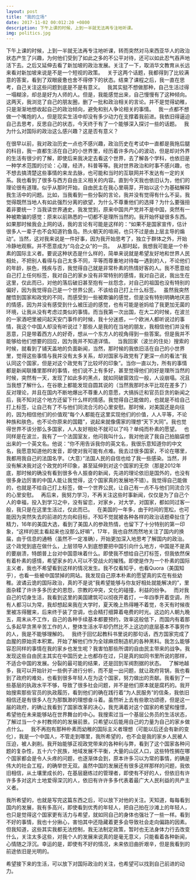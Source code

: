 ```yaml
---
layout: post
title: "我的立场"
date: 2017-11-02 00:012:20 +0800
description: 下午上课的时候，上到一半就无法再专注地听课。
img: politics.jpg
---
```


下午上课的时候，上到一半就无法再专注地听课，转而突然对马来西亚华人的政治状态产生了兴趣，为何他们受到了如此之多的不公平对待，还可以如此忍气吞声地活下去。之后又延伸去看了新加坡的政治发展。关注了一下，取消华文教育从长远来看对新加坡来说是不是一个短视的政策。
 
关于这两个话题，我都得到了比较满意的答案，看到了双眼疲惫也舍不得停下的状态。结束了课程之后，我一直在思考，自己关注这些问题到底是不是有意义。
 
我其实挺不想做那种，自己生活过得一塌糊涂，却总是好为人师的人。但是，我能感觉出来，自己慢慢有了这种倾向。这两天，我浏览了自己的朋友圈，删了一批和政治相关的言论。并不是觉得幼稚，只是渐渐地想收起自己的政治倾向，避免和别人争论相关的事情。
 
我一点都不想做一个嘴炮的人，但是现实生活中却没有多少动力在支撑着我前进。我依旧得逼迫自己去思考，反思自己的状态，今天终于有了一个能够深入探讨一些的话题。
 
我为什么对国际的政治这么感兴趣？这是否有意义？

  在很早以前，我对政治历史一点也不感兴趣，政治历史在考试中一直都是我拖后腿的科目，我一直都生活在自己的小世界里，经历着许多内心的波动，但是却对外界的生活有很少的了解，即使后来我决定去看这个世界，去了解各个学科，也依旧是一种学术范围的讨论：心理，经济，科普等等。我对世界政治和时事不感兴趣，也不想去搞清楚这些事情的来龙去脉，也可能和当时的互联网并不发达有一定的关系。我也看到了很多与西方自由主义相关的内容。直到今天我也依旧认为，他们的理论很有道理。似乎从那时开始，自由民主在我心里萌芽，开始以这个为基础解释我生活中的问题。比如，当我看到一些分裂的言论，我并没有觉得有什么不妥。我觉得既然当地人有如此强烈分离的欲望，为什么不尊重他们的选择？为什么要强扭着非要统一？当我读世界通史，我发觉到，原来中国共产党并不是中国，突然有一种被欺骗的感觉：原来以前熟悉的一切都不是理所当然的。我开始怀疑很多东西。如果那时候我会上网的话，我的言论有可能是这样的：“如果不是国家宣传，估计很多人一辈子也不会知道钓鱼岛。热火朝天的喧闹，也只不过是由上层主导的煽动”。当然，这对我来说是一件好事，因为我开始思考了，独立于群体之外，开始冷静地观察。并不愿意成为“乌合之众”的一员。
 
  从那时起，我想我可能是一个朴素的国际主义者。要说这种状态是什么样的，简单来说就是希望友好地和世界人民相处，不把别人看得与自己太多不同，平等而尊重地对待每一遇到的人，不论他们的年龄，肤色，残疾与否，我觉得自己就是非常朴素的热情好客的人。我不愿意给自己打上任何标签，我对自己的家乡没有非常特别的感情，我对自己说，我出生在这里，仅此而已，对他的落后破旧甚至抱有一丝怨念，对自己的祖国也没有特别的偏好，因为我觉得自己是一个世界公民，不该给自己打上什么标签。
 
  虽然我突然醒悟到国家和政党的不同，而感受到一些被欺骗的感觉，但是没有特别明确地厌恶的情感，因为并没有感受到什么被压迫的感觉，也有可能是爸妈给了我更加无菌的环境，让我从没有考虑过类似的事情。而当我第一次出国，在大二的时候，在波兰的一家酒吧里被问起天安门事件的时候，我十分迷惑，一个欧洲人都听说过的事情，我这个中国人却没有听说过？那些人是我的在当地的朋友，我相信他们并没有恶意，只是带着西方人的好奇，想从一个东方人的视角得到一些答案。但是我并不能够给他们想要的回应，因为我并不知道详情。
 
  当我回家（波兰的住处）搜索的时候，就看到了铺天盖地的负面新闻，当然，那时候的我依旧活在自己的小世界里，觉得这些事情与我并没有太多关系，却对国家与政党有了更深一点的看法“我认同这个国家，但是对这个政党有了比较坏的印象”。当你一直以为，所有的事情都是新闻联播里那样的事情，他们说不上有多好，甚至觉得他们的好是理所当然的时候，突然有一天，发现了如此多的黑点，就如同破窗效应一般，人设崩塌。况且当我想了解什么，在谷歌上都能发现自圆其说的（当然我那时水平比现在差多了）反对理论，并且在国内不断地爆出不尊重人的意愿，大搞拆迁和官员巨贪的新闻之后，我不知对这个地方还留下什么样的情感。我觉得自己能做的，也就是不给自己打上标签，让自己有了不与他们同流合污的心里安慰。那时候，对美国还是向往的，因为相信他们的价值观“每个人都能在这里实现他们的价值，人人平等，不论种族和肤色，也不论你原来的国籍”，说起来就像儒家的理想“天下大同”。我也觉得世界不该分那么多国家，人人友好相处不就可以了吗？单纯而朴素的愿望。
 
  也同样是在波兰，我有了一个法国室友，他问我叫什么，我对他说了我自己拍脑袋想出来的一个英文名。他说：“你不用告诉我你的英文名，我很乐意知道你的中文名，我愿意知道他的发音，即使对我可能有点难。我去过很多国家，不论在哪里，我都用我自己的法国名字。（大意）”法国人民的自信也给了我一些感染。当然，并没有解决我对这个政党的坏印象，甚至延伸到对这个国家的无奈（那是2012年底，那时候的确没有看到很多令人振奋的新闻，先进的理论依旧是国外的，也没有很多身边厉害的中国人能让我觉得，这个国家真的发展地不错）。我觉得自己能做的，也就是不给自己打上标签，做一个世界公民，让自己有一点不与他们同流合污的心里安慰。
 
再后来，我努力学习，不再关注这些时事新闻，仅仅是为了自己个人的幸福，投入到学习之中，没有留恋，对家乡，对大学，对国家，都如同过客一般，我只是在这里生活过，仅此而已。
 
在美国的一年多，由于时间的宽松，也可能因为突然失去的前进的方向和目标，不知不觉就被各种各样的政治话题牵扯住了精力，16年的美国大选，看到了美国人的参政热情，也留下了十分特别的第一印象，“这样的民主看起来也没那么好嘛”，17年，我也自然而然地关注了国内的换届，由于信息的通畅（虽然不一定准确），开始更加深入地思考了解国内的政治。这个政党到底在做什么，上层领导人到底想要把中国引向什么地方，中国是不是真的要崩溃，特朗普上台对中国意味着什么。即使我不想给自己打标签，但我依然保有着朴素的感情，希望家乡的人可以不受战火的摧残。即使是作为一个朴素的国际主义者，我也不希望看到这样的情况发生。我不仅看知乎，也看Quora（美国知乎），也看一些被中国禁掉的网站。我发现自己原本朴素的愿望真的实在有些幼稚。波谲云诡的国际政治，真的不是说“我希望能够与你友好相处就能解决的”，里面杂糅了许许多多历史的恩怨，宗教的冲突，文化的碰撞，利益的纷争。
 
而对我自己的切身生活，我看到这里的美国建筑可以彻夜开着灯，一年四季开着空调，所有人都习以为常，我却想起来我在大学时，夏天晚上热得睡不着觉，冬天有时候夜里被冻得醒来，后来终于装了空调，也会精打细算着电费的时光。这边的人朝九晚五，周末从不工作，自己的各种手续基本都要预约，效率这般低下，而国内有着那么多起早贪黑辛苦工作的人，整体生活水平却仍然比不上这边的底层基本不事劳作的人，我是不能够理解的。
 
我终于回忆起教科书里说的那句话，西方国家完成了血腥的原始资本积累。开始了解他们作为全球麻烦制造机的各种黑料。我怎么能够容忍同样的事情在我的家乡也发生呢？我害怕那些所谓的自由民主带来的战争。我发现这些自由民主其实在中国历史上也都存在过，只是真的如同书里所说的那样，不适合中国的发展。分裂的最可能的结果，还是回到军阀割据的状态。
 
了解地越多，我可以开始针对一些例子进行分析，而不是一出问题，就让政府背锅，我也看到了政府的难处，也看到很多年轻人在为这个国家，努力做出的贡献。我看到了一些基层的执政水平不够，导致了很多社会问题，并不是他们原本就是腐朽的。我开始搜索那些官员的执政履历，看到他们的确在践行着“为人民服务”的信条，我依旧相信还是有很多人在为那飘渺的理想奋斗着。虽然听上去有些歌功颂德，但是这一届的政府，的确让我看到了国家改革的决心，我充满着对这个国家的希望和憧憬，希望他在未来能够站在世界舞台的中心。我搜索过当一个基层公务员的生活状态，了解过当一个乡村教师的的发展前景。只希望以后能用自己的力量为自己的家乡做点什么。
 
我不再抱有那种朴素而幼稚的国际主义者理想（可能以后还会有新的变化），我是一个中国人，不管走到哪里，我所希望的，也不会是我的家乡人民被人压迫，被人剥削。我开始能够正视政党带来的各种利与弊，看到了这个国家各种问题的复杂性，五十六个民族，地域发展不平衡，大量的山区人口，这些特性搁在哪个国家都会是令人头疼的问题，也逐渐体会到，原本许多习以为常的事情，的确是伟大的社会工程，的确举世无双。虽然中国的发展还有很多这样那样的问题，我依旧相信，从土壤里成长的，在基层磨练过的管理者，即使有不好的人，但依旧有许许多多对这片土地爱得深沉的人，依旧有许许多多代表着最广大人民利益的共产主义者。

我所希望的，也就是写完这篇东西之后，可以放下对他的关注。天知道，每每看到国内的发展，我有多高兴，即使看到优秀的年轻人，把自己拍在沙滩上的年轻人，也只是觉得这个国家更有活力与希望，就如同自己的身体也强壮了一些一样。看到不好的事情，我也十分揪心，害怕其中还隐藏着更多会导致社会走向偏路的因素。但我知道，这些其实我都无法控制，我无法制定政策，暂时也无法身体力行去改变什么，关注太多这些，对我个人的发展来说真的是毫无意义，只能看着各种新闻，心情随之浮沉。幸运的是，即使有不好的情况，未来依旧曲折艰辛，但是我看到的前途依旧是光明的。

希望接下来的生活，可以放下对国际政治的关注，也希望可以找到自己前进的动力。

